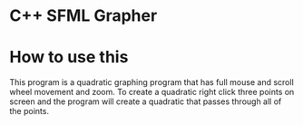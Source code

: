 # C++ SFML Grapher

#  How to use this

This program is a quadratic graphing program that has full mouse and scroll wheel movement and zoom. To create a quadratic right click three points on screen and the program will create a quadratic that passes through all of the points.